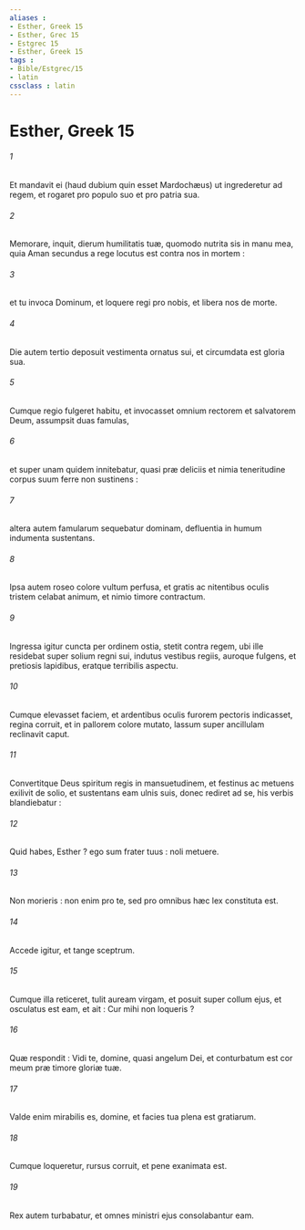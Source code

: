 ```yaml
---
aliases : 
- Esther, Greek 15
- Esther, Grec 15
- Estgrec 15
- Esther, Greek 15
tags : 
- Bible/Estgrec/15
- latin
cssclass : latin
---
```


# Esther, Greek 15

###### 1
Et mandavit ei (haud dubium quin esset Mardochæus) ut ingrederetur ad regem, et rogaret pro populo suo et pro patria sua.
###### 2
Memorare, inquit, dierum humilitatis tuæ, quomodo nutrita sis in manu mea, quia Aman secundus a rege locutus est contra nos in mortem :
###### 3
et tu invoca Dominum, et loquere regi pro nobis, et libera nos de morte.
###### 4
Die autem tertio deposuit vestimenta ornatus sui, et circumdata est gloria sua.
###### 5
Cumque regio fulgeret habitu, et invocasset omnium rectorem et salvatorem Deum, assumpsit duas famulas,
###### 6
et super unam quidem innitebatur, quasi præ deliciis et nimia teneritudine corpus suum ferre non sustinens :
###### 7
altera autem famularum sequebatur dominam, defluentia in humum indumenta sustentans.
###### 8
Ipsa autem roseo colore vultum perfusa, et gratis ac nitentibus oculis tristem celabat animum, et nimio timore contractum.
###### 9
Ingressa igitur cuncta per ordinem ostia, stetit contra regem, ubi ille residebat super solium regni sui, indutus vestibus regiis, auroque fulgens, et pretiosis lapidibus, eratque terribilis aspectu.
###### 10
Cumque elevasset faciem, et ardentibus oculis furorem pectoris indicasset, regina corruit, et in pallorem colore mutato, lassum super ancillulam reclinavit caput.
###### 11
Convertitque Deus spiritum regis in mansuetudinem, et festinus ac metuens exilivit de solio, et sustentans eam ulnis suis, donec rediret ad se, his verbis blandiebatur :
###### 12
Quid habes, Esther ? ego sum frater tuus : noli metuere.
###### 13
Non morieris : non enim pro te, sed pro omnibus hæc lex constituta est.
###### 14
Accede igitur, et tange sceptrum.
###### 15
Cumque illa reticeret, tulit auream virgam, et posuit super collum ejus, et osculatus est eam, et ait : Cur mihi non loqueris ?
###### 16
Quæ respondit : Vidi te, domine, quasi angelum Dei, et conturbatum est cor meum præ timore gloriæ tuæ.
###### 17
Valde enim mirabilis es, domine, et facies tua plena est gratiarum.
###### 18
Cumque loqueretur, rursus corruit, et pene exanimata est.
###### 19
Rex autem turbabatur, et omnes ministri ejus consolabantur eam.
